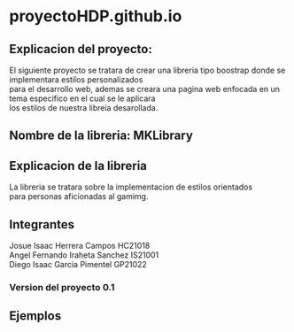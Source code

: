 # proyectoHDP.github.io

## Explicacion del proyecto:
El siguiente proyecto se tratara de crear una libreria tipo boostrap donde se implementara estilos personalizados <br>
para el desarrollo web, ademas se creara una pagina web enfocada en un tema especifico en el cual se le aplicara  <br>
los estilos de nuestra libreia desarollada.


## Nombre de la libreria: MKLibrary

## Explicacion de la libreria
La libreria se tratara sobre la implementacion de estilos orientados <br>
para personas aficionadas al gamimg. <br>

## Integrantes
Josue Isaac Herrera Campos HC21018 <br>
Angel Fernando Iraheta Sanchez IS21001 <br>
Diego Isaac Garcia Pimentel GP21022 

### Version del proyecto 0.1

## Ejemplos
